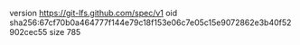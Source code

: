 version https://git-lfs.github.com/spec/v1
oid sha256:67cf70b0a464777f144e79c18f153e06c7e05c15e9072862e3b40f52902cec55
size 785
